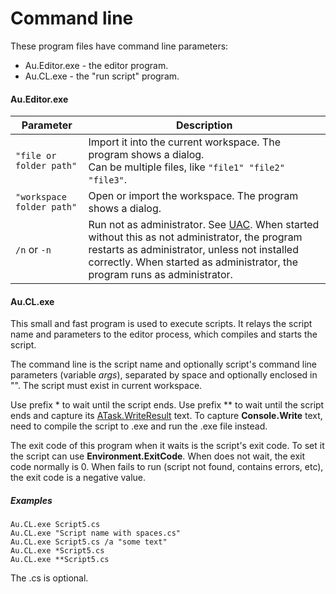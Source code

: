 # Command line

These program files have command line parameters:
- Au.Editor.exe - the editor program.
- Au.CL.exe - the "run script" program.

#### Au.Editor.exe

| Parameter | Description |
| - | - |
| `"file or folder path"` | Import it into the current workspace. The program shows a dialog.<br/>Can be multiple files, like `"file1" "file2" "file3"`. |
| `"workspace folder path"` | Open or import the workspace. The program shows a dialog. |
| `/n` or `-n` | Run not as administrator. See [UAC](../articles/UAC.md). When started without this as not administrator, the program restarts as administrator, unless not installed correctly. When started as administrator, the program runs as administrator. |

#### Au.CL.exe

This small and fast program is used to execute scripts. It relays the script name and parameters to the editor process, which compiles and starts the script.

The command line is the script name and optionally script's command line parameters (variable *args*), separated by space and optionally enclosed in "". The script must exist in current workspace.

Use prefix * to wait until the script ends.
Use prefix ** to wait until the script ends and capture its [ATask.WriteResult](xref:Au.ATask.WriteResult(System.String)) text. To capture **Console.Write** text, need to compile the script to .exe and run the .exe file instead.

The exit code of this program when it waits is the script's exit code. To set it the script can use **Environment.ExitCode**. When does not wait, the exit code normally is 0. When fails to run (script not found, contains errors, etc), the exit code is a negative value.

##### Examples

`Au.CL.exe Script5.cs`\
`Au.CL.exe "Script name with spaces.cs"`\
`Au.CL.exe Script5.cs /a "some text"`\
`Au.CL.exe *Script5.cs`\
`Au.CL.exe **Script5.cs`

The .cs is optional.
